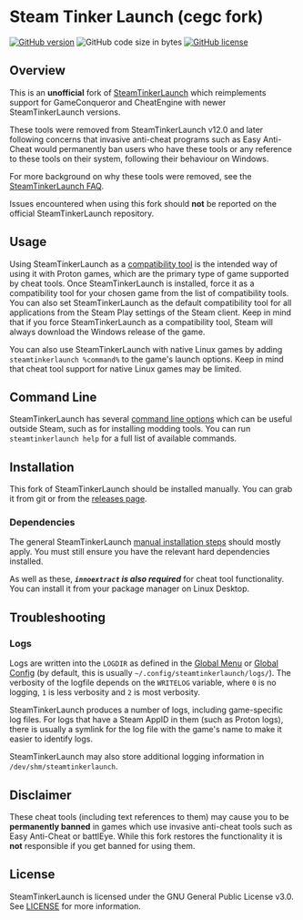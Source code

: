 # Steam Tinker Launch (cegc fork)
[![GitHub version](https://img.shields.io/github/v/tag/daailouivan/steamtinkerlaunch?label=version&style=flat-square)](https://github.com/daailouivan/steamtinkerlaunch/releases/latest)
![GitHub code size in bytes](https://img.shields.io/github/languages/code-size/daailouivan/steamtinkerlaunch?style=flat-square)
[![GitHub license](https://img.shields.io/github/license/daailouivan/steamtinkerlaunch.svg?style=flat-square)](https://github.com/daailouivan/steamtinkerlaunch/blob/dev/LICENSE)

## Overview
This is an **unofficial** fork of [SteamTinkerLaunch](https://github.com/sonic2kk/steamtinkerlaunch) which reimplements support for GameConqueror and CheatEngine with newer SteamTinkerLaunch versions.

These tools were removed from SteamTinkerLaunch v12.0 and later following concerns that invasive anti-cheat programs such as Easy Anti-Cheat would permanently ban users who have these tools or any reference to these tools on their system, following their behaviour on Windows.

For more background on why these tools were removed, see the [SteamTinkerLaunch FAQ](https://github.com/sonic2kk/steamtinkerlaunch/wiki/FAQ#where-did-cheat-enginegameconqueror-go).

Issues encountered when using this fork should **not** be reported on the official SteamTinkerLaunch repository.

## Usage
Using SteamTinkerLaunch as a [compatibility tool](https://github.com/sonic2kk/steamtinkerlaunch/wiki/Steam-Compatibility-Tool) is the intended way of using it with Proton games, which are the primary type of game supported by cheat tools. Once SteamTinkerLaunch is installed, force it as a compatibility tool for your chosen game from the list of compatibility tools. You can also set SteamTinkerLaunch as the default compatibility tool for all applications from the Steam Play settings of the Steam client. Keep in mind that if you force SteamTinkerLaunch as a compatibility tool, Steam will always download the Windows release of the game.

You can also use SteamTinkerLaunch with native Linux games by adding `steamtinkerlaunch %command%` to the game's launch options. Keep in mind that cheat tool support for native Linux games may be limited.

## Command Line
SteamTinkerLaunch has several [command line options](https://github.com/sonic2kk/steamtinkerlaunch/wiki/Command-Line) which can be useful outside Steam, such as for installing modding tools. You can run `steamtinkerlaunch help` for a full list of available commands.

## Installation
This fork of SteamTinkerLaunch should be installed manually. You can grab it from git or from the [releases page](https://github.com/daailouivan/steamtinkerlaunch/releases).

### Dependencies
The general SteamTinkerLaunch [manual installation steps](https://github.com/sonic2kk/steamtinkerlaunch/wiki/Installation#manual-installation) should mostly apply. You must still ensure you have the relevant hard dependencies installed.

As well as these, **_`innoextract` is also required_** for cheat tool functionality. You can install it from your package manager on Linux Desktop.

## Troubleshooting
### Logs
Logs are written into the `LOGDIR` as defined in the [Global Menu](https://github.com/sonic2kk/steamtinkerlaunch/wiki/Global-Menu) or [Global Config](https://github.com/sonic2kk/steamtinkerlaunch/wiki/Configuration-Files#Global-Config) (by default, this is usually `~/.config/steamtinkerlaunch/logs/`). The verbosity of the logfile depends on the `WRITELOG` variable, where `0` is no logging, `1` is less verbosity and `2` is most verbosity.

SteamTinkerLaunch produces a number of logs, including game-specific log files. For logs that have a Steam AppID in them (such as Proton logs), there is usually a symlink for the log file with the game's name to make it easier to identify logs.

SteamTinkerLaunch may also store additional logging information in `/dev/shm/steamtinkerlaunch`.

## Disclaimer
These cheat tools (including text references to them) may cause you to be **permanently banned** in games which use invasive anti-cheat tools such as Easy Anti-Cheat or battlEye. While this fork restores the functionality it is **not** responsible if you get banned for using them.

## License
SteamTinkerLaunch is licensed under the GNU General Public License v3.0. See [LICENSE](https://github.com/daailouivan/steamtinkerlaunch/blob/master/LICENSE) for more information.
